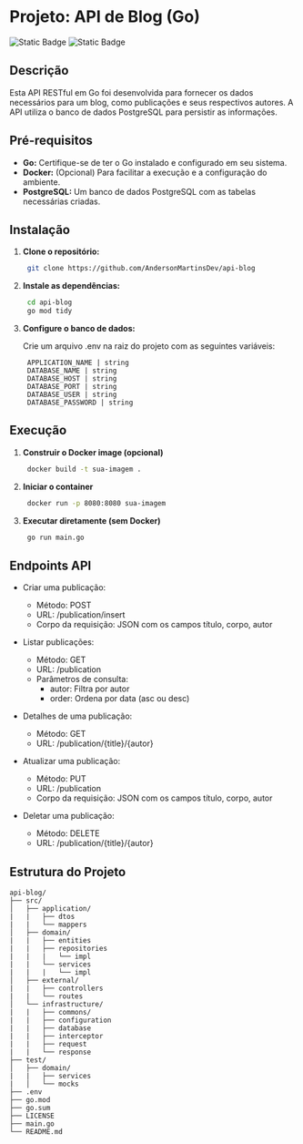 # Projeto: API de Blog (Go)

![Static Badge](https://img.shields.io/badge/stack-golang-blue)
![Static Badge](https://img.shields.io/badge/autor-Anderson-green)


## Descrição
Esta API RESTful em Go foi desenvolvida para fornecer os dados necessários para um blog, como publicações e seus respectivos autores. A API utiliza o banco de dados PostgreSQL para persistir as informações.

## Pré-requisitos
* **Go:** Certifique-se de ter o Go instalado e configurado em seu sistema.
* **Docker:** (Opcional) Para facilitar a execução e a configuração do ambiente.
* **PostgreSQL:** Um banco de dados PostgreSQL com as tabelas necessárias criadas.

## Instalação
1. **Clone o repositório:**
   ```bash
    git clone https://github.com/AndersonMartinsDev/api-blog
   ```
2. **Instale as dependências:**
    ```bash
     cd api-blog
     go mod tidy
    ```
2. **Configure o banco de dados:**

    Crie um arquivo .env na raiz do projeto com as seguintes variáveis:

    ```env
     APPLICATION_NAME | string
     DATABASE_NAME | string
     DATABASE_HOST | string
     DATABASE_PORT | string
     DATABASE_USER | string
     DATABASE_PASSWORD | string
    ```

## Execução

1. **Construir o Docker image (opcional)**
    ```bash
     docker build -t sua-imagem .
    ```
2. **Iniciar o container**
    ```bash
     docker run -p 8080:8080 sua-imagem
    ```
3. **Executar diretamente (sem Docker)**
    ```bash
     go run main.go
    ```

## Endpoints API 


- Criar uma publicação:
    - Método: POST
    - URL: /publication/insert
    - Corpo da requisição: JSON com os campos título, corpo, autor

- Listar publicações:
    - Método: GET 
    - URL: /publication
    - Parâmetros de consulta:
         - autor: Filtra por autor
         - order: Ordena por data (asc ou desc)

- Detalhes de uma publicação:
    - Método: GET
    - URL: /publication/{title}/{autor}

- Atualizar uma publicação:
    - Método: PUT
    - URL: /publication
    - Corpo da requisição: JSON com os campos título, corpo, autor

- Deletar uma publicação:
    - Método: DELETE
    - URL: /publication/{title}/{autor}

## Estrutura do Projeto

```
api-blog/
├── src/
│   ├── application/
|   |   ├── dtos
|   |   └── mappers
│   ├── domain/
|   |   ├── entities
|   |   ├── repositories
|   |   |   └── impl
|   |   └── services
|   |   |   └── impl
│   ├── external/
|   |   ├── controllers
|   |   └── routes
│   └── infrastructure/
|   |   ├── commons/
|   |   ├── configuration
|   |   ├── database
|   |   ├── interceptor
|   |   ├── request
|   |   └── response
├── test/
│   ├── domain/
|   |   ├── services
|   │   └── mocks
├── .env
├── go.mod
├── go.sum
├── LICENSE
├── main.go
└── README.md

```
